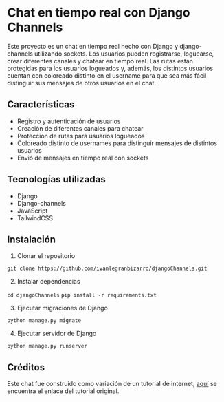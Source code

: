 # Chat en tiempo real con Django Channels

Este proyecto es un chat en tiempo real hecho con Django y django-channels utilizando sockets. Los usuarios pueden registrarse, loguearse, crear diferentes canales y chatear en tiempo real. Las rutas están protegidas para los usuarios logueados y, además, los distintos usuarios cuentan con coloreado distinto en el username para que sea más fácil distinguir sus mensajes de otros usuarios en el chat.


## Características

- Registro y autenticación de usuarios
- Creación de diferentes canales para chatear
- Protección de rutas para usuarios logueados
- Coloreado distinto de usernames para distinguir mensajes de distintos usuarios
- Envió de mensajes en tiempo real con sockets

## Tecnologías utilizadas

- Django
- Django-channels
- JavaScript
- TailwindCSS

## Instalación

1. Clonar el repositorio

`git clone https://github.com/ivanlegranbizarro/djangoChannels.git`


2. Instalar dependencias

`cd djangoChannels`
`pip install -r requirements.txt`


3. Ejecutar migraciones de Django

`python manage.py migrate`


4. Ejecutar servidor de Django

`python manage.py runserver`


## Créditos

Este chat fue construido como variación de un tutorial de internet, [aquí](https://www.youtube.com/watch?v=SF1k_Twr9cg&t=1710s) se encuentra el enlace del tutorial original.

